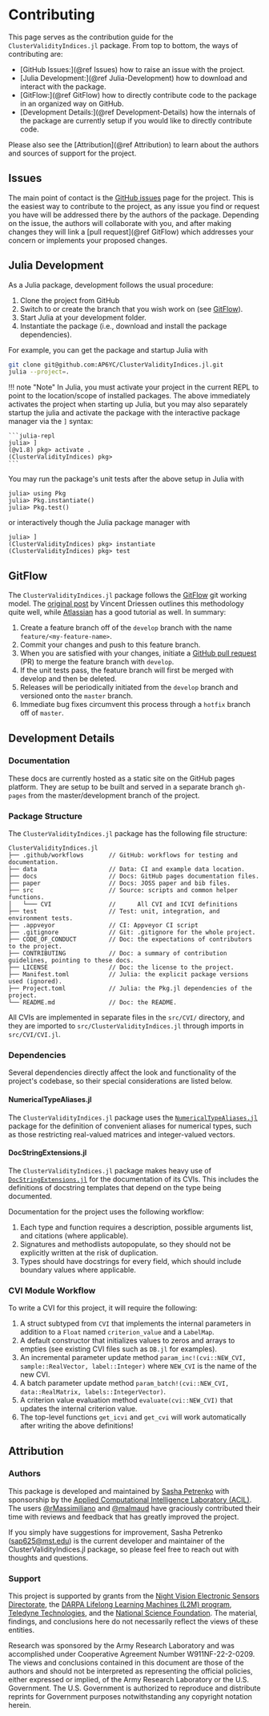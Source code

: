 # Contributing

This page serves as the contribution guide for the `ClusterValidityIndices.jl` package.
From top to bottom, the ways of contributing are:

- [GitHub Issues:](@ref Issues) how to raise an issue with the project.
- [Julia Development:](@ref Julia-Development) how to download and interact with the package.
- [GitFlow:](@ref GitFlow) how to directly contribute code to the package in an organized way on GitHub.
- [Development Details:](@ref Development-Details) how the internals of the package are currently setup if you would like to directly contribute code.

Please also see the [Attribution](@ref Attribution) to learn about the authors and sources of support for the project.

## Issues

The main point of contact is the [GitHub issues](https://github.com/AP6YC/ClusterValidityIndices.jl/issues) page for the project.
This is the easiest way to contribute to the project, as any issue you find or request you have will be addressed there by the authors of the package.
Depending on the issue, the authors will collaborate with you, and after making changes they will link a [pull request](@ref GitFlow) which addresses your concern or implements your proposed changes.

## Julia Development

As a Julia package, development follows the usual procedure:

1. Clone the project from GitHub
2. Switch to or create the branch that you wish work on (see [GitFlow](@ref)).
3. Start Julia at your development folder.
4. Instantiate the package (i.e., download and install the package dependencies).

For example, you can get the package and startup Julia with

```sh
git clone git@github.com:AP6YC/ClusterValidityIndices.jl.git
julia --project=.
```

!!! note "Note"
    In Julia, you must activate your project in the current REPL to point to the location/scope of installed packages.
    The above immediately activates the project when starting up Julia, but you may also separately startup the julia and activate the package with the interactive
    package manager via the `]` syntax:

    ```julia-repl
    julia> ]
    (@v1.8) pkg> activate .
    (ClusterValidityIndices) pkg>
    ```

You may run the package's unit tests after the above setup in Julia with

```julia-repl
julia> using Pkg
julia> Pkg.instantiate()
julia> Pkg.test()
```

or interactively though the Julia package manager with

```julia-repl
julia> ]
(ClusterValidityIndices) pkg> instantiate
(ClusterValidityIndices) pkg> test
```

## GitFlow

The `ClusterValidityIndices.jl` package follows the [GitFlow](https://nvie.com/posts/a-successful-git-branching-model/) git working model.
The [original post](https://nvie.com/posts/a-successful-git-branching-model/) by Vincent Driessen outlines this methodology quite well, while [Atlassian](https://www.atlassian.com/git/tutorials/comparing-workflows/gitflow-workflow) has a good tutorial as well.
In summary:

1. Create a feature branch off of the `develop` branch with the name `feature/<my-feature-name>`.
2. Commit your changes and push to this feature branch.
3. When you are satisfied with your changes, initiate a [GitHub pull request](https://github.com/AP6YC/ClusterValidityIndices.jl/pulls) (PR) to merge the feature branch with `develop`.
4. If the unit tests pass, the feature branch will first be merged with develop and then be deleted.
5. Releases will be periodically initiated from the `develop` branch and versioned onto the `master` branch.
6. Immediate bug fixes circumvent this process through a `hotfix` branch off of `master`.

## Development Details

### Documentation

These docs are currently hosted as a static site on the GitHub pages platform.
They are setup to be built and served in a separate branch `gh-pages` from the master/development branch of the project.

### Package Structure

The `ClusterValidityIndices.jl` package has the following file structure:

```console
ClusterValidityIndices.jl
├── .github/workflows       // GitHub: workflows for testing and documentation.
├── data                    // Data: CI and example data location.
├── docs                    // Docs: GitHub pages documentation files.
├── paper                   // Docs: JOSS paper and bib files.
├── src                     // Source: scripts and common helper functions.
│   └─── CVI                //      All CVI and ICVI definitions
├── test                    // Test: unit, integration, and environment tests.
├── .appveyor               // CI: Appveyor CI script
├── .gitignore              // Git: .gitignore for the whole project.
├── CODE_OF_CONDUCT         // Doc: the expectations of contributors to the project.
├── CONTRIBUTING            // Doc: a summary of contribution guidelines, pointing to these docs.
├── LICENSE                 // Doc: the license to the project.
├── Manifest.toml           // Julia: the explicit package versions used (ignored).
├── Project.toml            // Julia: the Pkg.jl dependencies of the project.
└── README.md               // Doc: the README.
```

All CVIs are implemented in separate files in the `src/CVI/` directory, and they are imported to `src/ClusterValidityIndices.jl` through imports in `src/CVI/CVI.jl`.

### Dependencies

Several dependencies directly affect the look and functionality of the project's codebase, so their special considerations are listed below.

#### NumericalTypeAliases.jl

The `ClusterValidityIndices.jl` package uses the [`NumericalTypeAliases.jl`](https://github.com/AP6YC/NumericalTypeAliases.jl) package for the definition of convenient aliases for numerical types, such as those restricting real-valued matrices and integer-valued vectors.

#### DocStringExtensions.jl

The `ClusterValidityIndices.jl` package makes heavy use of [`DocStringExtensions.jl`](https://github.com/JuliaDocs/DocStringExtensions.jl) for the documentation of its CVIs.
This includes the definitions of docstring templates that depend on the type being documented.

Documentation for the project uses the following workflow:

1. Each type and function requires a description, possible arguments list, and citations (where applicable).
2. Signatures and methodlists autopopulate, so they should not be explicitly written at the risk of duplication.
3. Types should have docstrings for every field, which should include boundary values where applicable.

### CVI Module Workflow

To write a CVI for this project, it will require the following:

1. A struct subtyped from `CVI` that implements the internal parameters in addition to a `Float` named `criterion_value` and a `LabelMap`.
2. A default constructor that initializes values to zeros and arrays to empties (see existing CVI files such as `DB.jl` for examples).
3. An incremental parameter update method `param_inc!(cvi::NEW_CVI, sample::RealVector, label::Integer)` where `NEW_CVI` is the name of the new CVI.
4. A batch parameter update method `param_batch!(cvi::NEW_CVI, data::RealMatrix, labels::IntegerVector)`.
5. A criterion value evaluation method `evaluate(cvi::NEW_CVI)` that updates the internal criterion value.
6. The top-level functions `get_icvi` and `get_cvi` will work automatically after writing the above definitions!

## Attribution

### Authors

This package is developed and maintained by [Sasha Petrenko](https://github.com/AP6YC) with sponsorship by the [Applied Computational Intelligence Laboratory (ACIL)](https://acil.mst.edu/).
The users [@rMassimiliano](https://github.com/rMassimiliano) and [@malmaud](https://github.com/malmaud) have graciously contributed their time with reviews and feedback that has greatly improved the project.

If you simply have suggestions for improvement, Sasha Petrenko (<sap625@mst.edu>) is the current developer and maintainer of the ClusterValidityIndices.jl package, so please feel free to reach out with thoughts and questions.

### Support

This project is supported by grants from the [Night Vision Electronic Sensors Directorate](https://c5isr.ccdc.army.mil/inside_c5isr_center/nvesd/), the [DARPA Lifelong Learning Machines (L2M) program](https://www.darpa.mil/program/lifelong-learning-machines), [Teledyne Technologies](http://www.teledyne.com/), and the [National Science Foundation](https://www.nsf.gov/).
The material, findings, and conclusions here do not necessarily reflect the views of these entities.

Research was sponsored by the Army Research Laboratory and was accomplished under Cooperative Agreement Number W911NF-22-2-0209.
The views and conclusions contained in this document are those of the authors and should not be interpreted as representing the official policies, either expressed or implied, of the Army Research Laboratory or the U.S. Government.
The U.S. Government is authorized to reproduce and distribute reprints for Government purposes notwithstanding any copyright notation herein.
